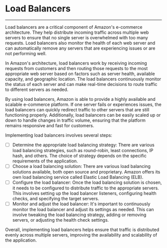 # Load Balancers
---

Load balancers are a critical component of Amazon's e-commerce architecture. They help distribute incoming traffic across multiple web servers to ensure that no single server is overwhelmed with too many requests. Load balancers also monitor the health of each web server and can automatically remove any servers that are experiencing issues or are not performing well.

In Amazon's architecture, load balancers work by receiving incoming requests from customers and then routing those requests to the most appropriate web server based on factors such as server health, available capacity, and geographic location. The load balancers continuously monitor the status of each server and can make real-time decisions to route traffic to different servers as needed.

By using load balancers, Amazon is able to provide a highly available and scalable e-commerce platform. If one server fails or experiences issues, the load balancers can quickly redirect traffic to other servers that are still functioning properly. Additionally, load balancers can be easily scaled up or down to handle changes in traffic volume, ensuring that the platform remains responsive and fast for customers.

Implementing load balancers involves several steps:

- [ ] Determine the appropriate load balancing strategy: There are various load balancing strategies, such as round-robin, least connections, IP hash, and others. The choice of strategy depends on the specific requirements of the application.
- [ ] Choose a load balancing solution: There are various load balancing solutions available, both open source and proprietary. Amazon offers its own load balancing service called Elastic Load Balancing (ELB).
- [ ] Configure the load balancer: Once the load balancing solution is chosen, it needs to be configured to distribute traffic to the appropriate servers. This involves setting up the load balancer listeners, configuring health checks, and specifying the target servers.
- [ ] Monitor and adjust the load balancer: It's important to continuously monitor the load balancer and adjust its settings as needed. This can involve tweaking the load balancing strategy, adding or removing servers, or adjusting the health check settings.

Overall, implementing load balancers helps ensure that traffic is distributed evenly across multiple servers, improving the availability and scalability of the application.
